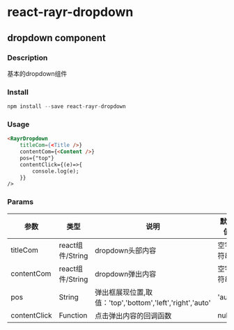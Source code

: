 # react-rayr-dropdown

## dropdown component

### Description

基本的dropdown组件

### Install

```javascript
npm install --save react-rayr-dropdown
```

### Usage

```html
<RayrDropdown
    titleCom={<Title />}
    contentCom={<Content />}
    pos={"top"}
    contentClick={(e)=>{
        console.log(e);
    }}
/>
```

### Params

| 参数 | 类型 | 说明 | 默认值 |
| ----| ----| ----| ------|
| titleCom | react组件/String | dropdown头部内容 | 空字符串 |
| contentCom | react组件/String | dropdown弹出内容 | 空字符串 |
| pos | String | 弹出框展现位置,取值：'top','bottom','left','right','auto' | 'auto' |
| contentClick | Function | 点击弹出内容的回调函数 | null |
